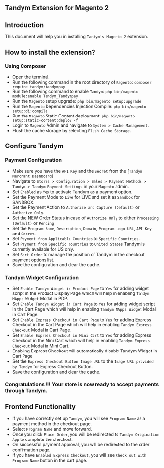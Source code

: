 ## Tandym Extension for Magento 2


## Introduction
This document will help you in installing `Tandym's Magento 2` extension.


## How to install the extension?
### Using Composer
* Open the terminal.
* Run the following command in the root directory of `Magento`:
```composer require tandym/tandympay```
* Run the following command to enable `Tandym`:
```php bin/magento module:enable Tandym_Tandympay```
* Run the `Magento` setup upgrade:
```php bin/magento setup:upgrade```
* Run the `Magento` Dependencies Injection Compile:
```php bin/magento setup:di:compile```
* Run the `Magento` Static Content deployment:
```php bin/magento setup:static-content:deploy -f```
* Login to `Magento` Admin and navigate to `System > Cache Management`.
* Flush the cache storage by selecting `Flush Cache Storage`.

## Configure Tandym


### Payment Configuration


* Make sure you have the `API Key` and the `Secret` from the [`Tandym Merchant Dashboard`]
* Navigate to `Stores > Configuration > Sales > Payment Methods > Tandym > Tandym Payment Settings` in your `Magento` admin.
* Set `Enabled` as `Yes` to activate Tandym as a payment option.
* Set the Payment Mode to `Live` for LIVE and set it as `Sandbox` for SANDBOX.
* Set the Payment Action to `Authorize and Capture (Default)` or `Authorize Only`.
* Set the NEW Order Status in case of `Authorize Only` to either `Processing (Default)` or `Pending` 
* Set the `Program Name`, `Description`, `Domain`, `Program Logo URL`, `API Key` and `Secret`.
* Set `Payment from Applicable Countries` to `Specific Countries`.
* Set `Payment from Specific Countries` to `United States` Tandym is currently available for US only.
* Set `Sort Order` to manage the position of Tandym in the checkout payment options list.
* Save the configuration and clear the cache.


### Tandym Widget Configuration


* Set `Enable Tandym Widget in Product Page` to `Yes` for adding widget script in the Product Display Page which will help in enabling `Tandym MApps Widget` Modal in PDP.
* Set `Enable Tandym Widget in Cart Page` to `Yes` for adding widget script in the Cart Page which will help in enabling `Tandym MApps Widget` Modal in Cart Page.
* Set `Enable Express Checkout in Cart Page` to `Yes` for adding Express Checkout in the Cart Page which will help in enabling `Tandym Express Checkout` Modal in Cart Page.
* Set `Enable Express Checkout in Mini Cart` to `Yes` for adding Express Checkout in the Mini Cart which will help in enabling `Tandym Express Checkout` Modal in Mini Cart.
* Enabling Express Checkout will automatically disable Tandym Widget in Cart Page
* Set the `Express Checkout Button Image URL` to the `Image URL provided by Tandym` for Express Checkout Button.
* Save the configuration and clear the cache.


### Congratulations !!! Your store is now ready to accept payments through Tandym.


## Frontend Functionality


* If you have correctly set up `Tandym`, you will see `Program Name` as a payment method in the checkout page.
* Select `Program Name` and move forward.
* Once you click `Place Order`, you will be redirected to `Tandym Origination App` to complete the checkout.
* On successful payment approval, you will be redirected to the order confirmation page.
* If you have `Enabled Express Checkout`, you will see `Check out with Program Name` button in the cart page.

